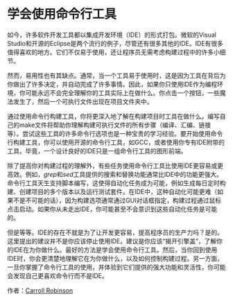 # 学会使用命令行工具

如今，许多软件开发工具都以集成开发环境（IDE）的形式打包。微软的Visual Studio和开源的Eclipse是两个流行的例子，尽管还有很多其他的IDE。IDE有很多值得喜欢的地方。它们不仅易于使用，还让程序员无需考虑构建过程中的许多小细节。

然而，易用性也有其缺点。通常，当一个工具易于使用时，这是因为工具在背后为你做出了许多决定，并自动完成了许多事情。因此，如果你只使用IDE作为编程环境，你可能永远不会完全理解你的工具实际上在做什么。你点击一个按钮，一些魔法发生了，然后一个可执行文件出现在项目文件夹中。

通过使用命令行构建工具，你将更深入地了解在构建项目时工具在做什么。编写自己的make文件将帮助你理解构建可执行文件的所有步骤（编译、汇编、链接等）。尝试这些工具的许多命令行选项也是一种宝贵的学习经验。要开始使用命令行构建工具，你可以使用开源的命令行工具，如GCC，或者使用你专有IDE附带的工具。毕竟，一个设计良好的IDE只是一组命令行工具的图形前端。

除了提高你对构建过程的理解外，有些任务使用命令行工具比使用IDE更容易或更高效。例如，*grep*和*sed*工具提供的搜索和替换功能通常比IDE中的功能更强大。命令行工具天生支持脚本编写，这使得自动化任务成为可能，例如生成每日定时构建、创建项目的多个版本以及运行测试套件。在IDE中，这种自动化可能更难（如果不是不可能的话），因为构建选项通常通过GUI对话框指定，构建过程通过鼠标点击启动。如果你从未走出IDE，你可能甚至不会意识到这些自动化任务是可能的。

但是等等。IDE的存在不就是为了让开发更容易，提高程序员的生产力吗？是的。这里提出的建议并不是你应该停止使用IDE。建议是你应该“揭开引擎盖”，了解你的IDE在为你做什么。最好的方法是学会使用命令行工具。然后，当你回到使用IDE时，你会更清楚地理解它在为你做什么，以及如何控制构建过程。另一方面，一旦你掌握了命令行工具的使用，并体验到它们提供的强大功能和灵活性，你可能会发现自己更喜欢命令行而不是IDE。

作者：[Carroll Robinson](http://programmer.97things.oreilly.com/wiki/index.php/Carroll_Robinson)